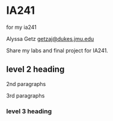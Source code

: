 # IA241
for my ia241

Alyssa Getz
getzaj@dukes.jmu.edu

Share my labs and final project for IA241.

## level 2 heading

2nd paragraphs 

3rd paragraphs

### level 3 heading

